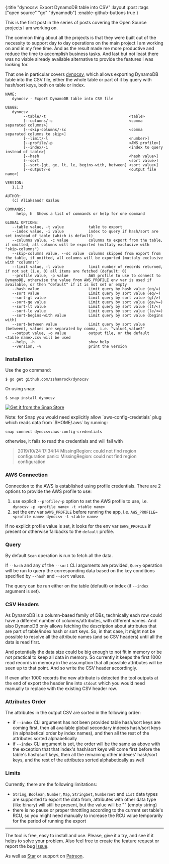{:title "dynocsv: Export DynamoDB table into CSV"
:layout :post
:tags ["open source" "go" "dynamodb"]
:enable-github-buttons true
}

This is the first post in the series of posts covering the Open Source projects I am working on.

<div class="alert alert-info" role="alert">
The common thing about all the projects is that they were built out of the necessity to support day to day operations on the main project I am working on and in my free time. And as the result made me more productive and reduce the time to accomplish business tasks. And last but not least there was no viable already available alternative to provide the features I was looking for.
</div>

That one in particular covers [dynocsv](https://github.com/zshamrock/dynocsv), which allows exporting DynamoDB table into the CSV file, either the whole table or part of it by query with hash/sort keys, both on table or index.

```
NAME:
   dynocsv - Export DynamoDB table into CSV file

USAGE:
   dynocsv     
        --table/-t                                     <table> 
        [--columns/-c                                  <comma separated columns>] 
        [--skip-columns/-sc                            <comma separated columns to skip>] 
        [--limit/-l                                    <number>]
        [--profile/-p                                  <AWS profile>]
        [--index/-i                                    <index to query instead of table>]
        [--hash                                        <hash value>]
        [--sort                                        <sort value>]
        [--sort-[gt, ge, lt, le, begins-with, between] <sort value>]
        [--output/-o                                   <output file name>]

VERSION:
   1.1.3

AUTHOR:
   (c) Aliaksandr Kazlou

COMMANDS:
     help, h  Shows a list of commands or help for one command

GLOBAL OPTIONS:
   --table value, -t value           table to export
   --index value, -i value           index to query if hash/sort are set instead of table (which is default)
   --columns value, -c value         columns to export from the table, if omitted, all columns will be exported (muttaly exclusive with "skip-columns")
   --skip-columns value, --sc value  columns skipped from export from the table, if omitted, all columns will be exported (muttaly exclusive with "columns")
   --limit value, -l value           limit number of records returned, if not set (i.e. 0) all items are fetched (default: 0)
   --profile value, -p value         AWS profile to use to connect to DynamoDB, otherwise the value from AWS_PROFILE env var is used if available, or then "default" if it is not set or empty
   --hash value                      Limit query by hash value (eq/=)
   --sort value                      Limit query by sort value (eq/=)
   --sort-gt value                   Limit query by sort value (gt/>)
   --sort-ge value                   Limit query by sort value (ge/>=)
   --sort-lt value                   Limit query by sort value (lt/<)
   --sort-le value                   Limit query by sort value (le/<=)
   --sort-begins-with value          Limit query by sort value (begins with)
   --sort-between value              Limit query by sort value (between), values are separated by comma, i.e. "value1,value2"
   --output value, -o value          output file, or the default <table name>.csv will be used
   --help, -h                        show help
   --version, -v                     print the version
```

### Installation

Use the go command:

```
$ go get github.com/zshamrock/dynocsv
```

Or using snap:

```
$ snap install dynocsv
```

[![Get it from the Snap Store](https://snapcraft.io/static/images/badges/en/snap-store-black.svg)](https://snapcraft.io/dynocsv)

<div class="alert alert-warning" role="alert">
Note: for Snap you would need explicitly allow `aws-config-credetials` plug which reads data from `$HOME/.aws` by running:
</div>

```
snap connect dynocsv:aws-config-credentials
```

otherwise, it fails to read the credentials and will fail with

> 2019/10/24 17:34:14 MissingRegion: could not find region configuration
   panic: MissingRegion: could not find region configuration

### AWS Connection

Connection to the AWS is established using profile credentials. There are 2 options to provide the AWS profile to use:

1. use explicit `--profile/-p` option to set the AWS profile to use, i.e. `dynocsv -p <profile name> -t <table name>`
2. set the env var `$AWS_PROFILE` before running the app, i.e. `AWS_PROFILE=<profile name> dynocsv -t <table name>`

If no explicit profile value is set, it looks for the env var `$AWS_PROFILE` if present or otherwise fallbacks to the `default` profile.

### Query

By default `Scan` operation is run to fetch all the data.

If `--hash` and any of the `--sort` CLI arguments are provided,
`Query` operation will be run to query the corresponding data based on the key conditions specified by `--hash` and `--sort` values. 

The query can be run either on the table (default) or index (if `--index` argument is set).

### CSV Headers

As DynamoDB is a column-based family of DBs, technically each row could have a different number of columns/attributes, with different names. And also DynamoDB only allows fetching the description about attributes that are part of table/index hash or sort keys. So, in that case, it might not be possible to resolve all the attribute names (and so CSV headers) until all the data is read first. 

And potentially the data size could be big enough to not fit in memory or be not practical to keep all data in memory. So currently it keeps the first 1000 read records in memory in the assumption that all possible attributes will be seen up to that point. And so write the CSV header accordingly.

If even after 1000 records the new attribute is detected the tool outputs at the end of export the header line into `stdout` which you would need manually to replace with the existing CSV header row.

### Attributes Order

The attributes in the output CSV are sorted in the following order:

- if `--index` CLI argument has not been provided table hash/sort keys are coming first, then all available global secondary indexes hash/sort keys (in alphabetical order by index names), and then all the rest of the attributes sorted alphabetically
- if `--index` CLI argument is set, the order will be the same as above with the exception that that index's hash/sort keys will come first before the table's hash/sort keys, then all the remaining other indexes' hash/sort keys, and the rest of the attributes sorted alphabetically as well

### Limits

Currently, there are the following limitations:

- `String`, `Boolean`, `Number`, `Map`, `StringSet`, `NumberSet` and `List` data types are supported to export the data from, attributes with other data type (like binary) will still be present, but the value will be "" (empty string)
- there is no pause or proper throttling according to the current set table's RCU, so you might need manually to increase the RCU value temporarily for the period of running the export

- - -

The tool is free, easy to install and use. Please, give it a try, and see if it helps to solve your problem. Also feel free to create the feature request or report the bug 
<a class="github-button" href="https://github.com/zshamrock/dynocsv/issues" data-size="large" aria-label="Issue zshamrock/dynocsv on GitHub">Issue</a>.

As well as <a class="github-button" href="https://github.com/zshamrock/dynocsv" data-size="large" data-show-count="true" aria-label="Star zshamrock/dynocsv on GitHub">Star</a> or support on <i class="fab fa-patreon fa-lg"></i> [Patreon](https://www.patreon.com/akazlou).
